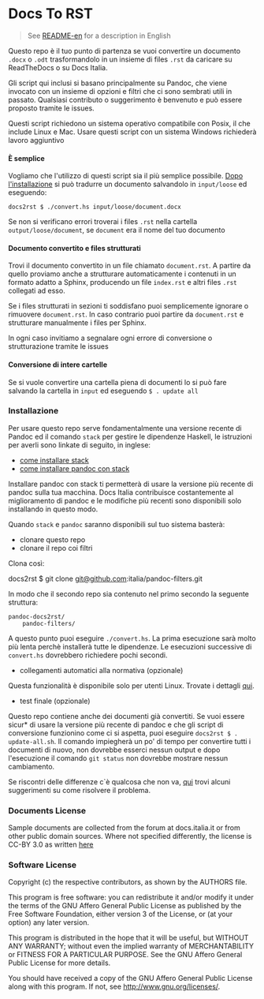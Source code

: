 
# Docs To RST

> See [README-en](README-en.md) for a description in English

Questo repo è il tuo punto di partenza se vuoi convertire un documento
`.docx` o `.odt` trasformandolo in un insieme di files `.rst` da
caricare su ReadTheDocs o su Docs Italia.

Gli script qui inclusi si basano principalmente su Pandoc, che viene
invocato con un insieme di opzioni e filtri che ci sono sembrati utili
in passato. Qualsiasi contributo o suggerimento è benvenuto e può
essere proposto tramite le issues.

Questi script richiedono un sistema operativo compatibile con Posix,
il che include Linux e Mac. Usare questi script con un sistema Windows
richiederà lavoro aggiuntivo

#### È semplice

Vogliamo che l'utilizzo di questi script sia il più semplice
possibile. [Dopo l'installazione](#installazione) si può tradurre un
documento salvandolo in `input/loose` ed eseguendo:

    docs2rst $ ./convert.hs input/loose/document.docx

Se non si verificano errori troverai i files `.rst` nella cartella
`output/loose/document`, se `document` era il nome del tuo documento

#### Documento convertito e files strutturati

Trovi il documento convertito in un file chiamato `document.rst`. A
partire da quello proviamo anche a strutturare automaticamente i
contenuti in un formato adatto a Sphinx, producendo un file
`index.rst` e altri files `.rst` collegati ad esso.

Se i files strutturati in sezioni ti soddisfano puoi semplicemente
ignorare o rimuovere `document.rst`. In caso contrario puoi partire da
`document.rst` e strutturare manualmente i files per Sphinx.

In ogni caso invitiamo a segnalare ogni errore di conversione o
strutturazione tramite le issues

#### Conversione di intere cartelle

Se si vuole convertire una cartella piena di documenti lo si può fare
salvando la cartella in `input` ed eseguendo `$ . update all`

### Installazione

Per usare questo repo serve fondamentalmente una versione recente di
Pandoc ed il comando `stack` per gestire le dipendenze Haskell, le
istruzioni per averli sono linkate di seguito, in inglese:

- [come installare stack](https://docs.haskellstack.org/en/stable/README/#how-to-install)
- [come installare pandoc con stack](http://pandoc.org/installing.html#quick-stack-method)

Installare pandoc con stack ti permetterà di usare la versione più
recente di pandoc sulla tua macchina. Docs Italia contribuisce
costantemente al miglioramento di pandoc e le modifiche più recenti
sono disponibili solo installando in questo modo.

Quando `stack` e `pandoc` saranno disponibili sul tuo sistema basterà:

- clonare questo repo
- clonare il repo coi filtri

Clona così:

   docs2rst $ git clone git@github.com:italia/pandoc-filters.git

In modo che il secondo repo sia contenuto nel primo secondo la
seguente struttura:

    pandoc-docs2rst/
        pandoc-filters/

A questo punto puoi eseguire `./convert.hs`. La prima esecuzione sarà
molto più lenta perchè installerà tutte le dipendenze. Le esecuzioni
successive di `convert.hs` dovrebbero richiedere pochi secondi.

- collegamenti automatici alla normativa (opzionale)

Questa funzionalità è disponibile solo per utenti Linux. Trovate i
dettagli
[qui](https://github.com/italia/pandoc-docs2rst/blob/master/link-normattiva.md).

- test finale (opzionale)

Questo repo contiene anche dei documenti già convertiti. Se vuoi
essere sicur* di usare la versione più recente di pandoc e che gli
script di conversione funzionino come ci si aspetta, puoi eseguire
`docs2rst $ . update-all.sh`. Il comando impiegherà un po' di tempo
per convertire tutti i documenti di nuovo, non dovrebbe esserci nessun
output e dopo l'esecuzione il comando `git status` non dovrebbe
mostrare nessun cambiamento.

Se riscontri delle differenze c`è qualcosa che non va,
[qui](https://github.com/italia/pandoc-docs2rst/blob/master/in-caso-di-differenze.md)
trovi alcuni suggerimenti su come risolvere il problema.

### Documents License

Sample documents are collected from the forum at docs.italia.it or
from other public domain sources. Where not specified differently, the
license is CC-BY 3.0 as written
[here](https://developers.italia.it/en/note-legali/)

### Software License

Copyright (c) the respective contributors, as shown by the AUTHORS file.

This program is free software: you can redistribute it and/or modify
it under the terms of the GNU Affero General Public License as published
by the Free Software Foundation, either version 3 of the License, or
(at your option) any later version.

This program is distributed in the hope that it will be useful,
but WITHOUT ANY WARRANTY; without even the implied warranty of
MERCHANTABILITY or FITNESS FOR A PARTICULAR PURPOSE.  See the
GNU Affero General Public License for more details.

You should have received a copy of the GNU Affero General Public License
along with this program.  If not, see <http://www.gnu.org/licenses/>.
